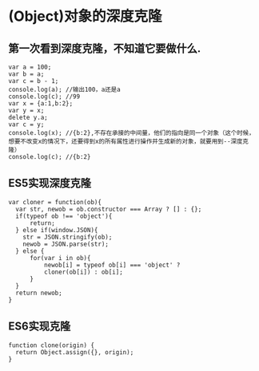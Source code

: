 # (Object)对象的深度克隆
## 第一次看到深度克隆，不知道它要做什么.

    var a = 100;
    var b = a;
    var c = b - 1;
    console.log(a); //输出100，a还是a
    console.log(c); //99
    var x = {a:1,b:2};
    var y = x;
    delete y.a;
    var c = y;
    console.log(x); //{b:2},不存在承接的中间量，他们的指向是同一个对象（这个时候，想要不改变x的情况下，还要得到x的所有属性进行操作并生成新的对象，就要用到--深度克隆）
    console.log(c); //{b:2}
## ES5实现深度克隆
    var cloner = function(ob){
      var str, newob = ob.constructor === Array ? [] : {};
      if(typeof ob !== 'object'){
          return;
      } else if(window.JSON){
        str = JSON.stringify(ob);
        newob = JSON.parse(str);
      } else {
          for(var i in ob){
              newob[i] = typeof ob[i] === 'object' ? 
              cloner(ob[i]) : ob[i]; 
          }
      }
      return newob;
    }
## ES6实现克隆
    function clone(origin) {
      return Object.assign({}, origin);
    }
